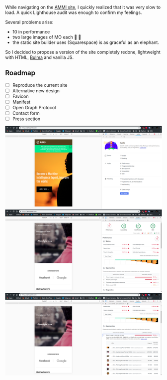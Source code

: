 While navigating on the [AMMI site](https://aims-ammi.com/), I quickly realized that it was very slow to load. A quick Lighthouse audit was enough to confirm my feelings.

Several problems arise:
* 10 in performance
* two large images of MO each :whale2: :whale2:  
* the static site builder uses (Squarespace) is as graceful as an elephant.  

So I decided to propose a version of the site completely redone, lightweight with HTML, [Bulma](https://bulma.io/) and vanilla JS.
## Roadmap
- [ ] Reproduce the current site
- [ ] Alternative new design
- [ ] Favicon
- [ ] Manifest
- [ ] Open Graph Protocol
- [ ] Contact form
- [ ] Press section

![Lighthouse before](README/lighthouseBefore.png)
![Lighthouse after](README/lighthouseAfter1.png)
![Lighthouse after](README/lighthouseAfter2.png)

